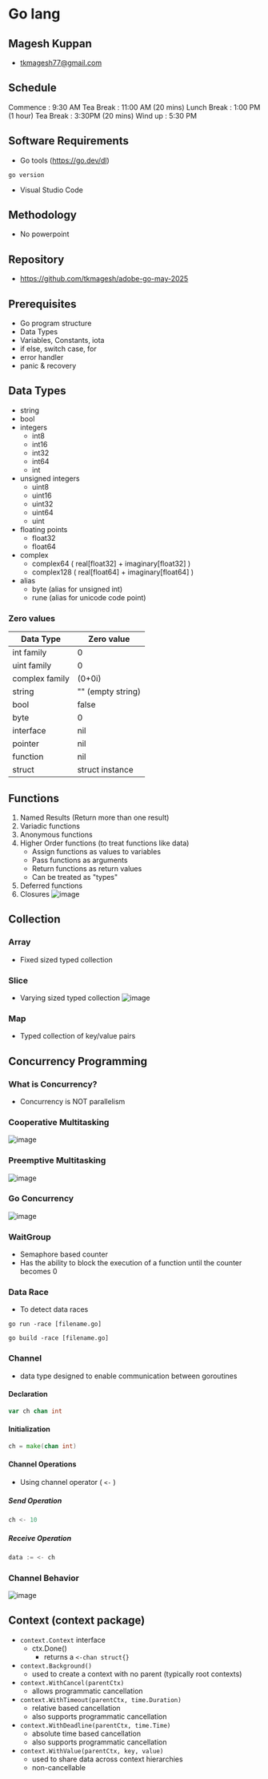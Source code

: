 # Go lang

## Magesh Kuppan
- tkmagesh77@gmail.com

## Schedule
Commence    : 9:30 AM 
Tea Break   : 11:00 AM (20 mins)
Lunch Break : 1:00 PM (1 hour)
Tea Break   : 3:30PM (20 mins)
Wind up     : 5:30 PM

## Software Requirements
- Go tools (https://go.dev/dl)
```shell
go version
```
- Visual Studio Code

## Methodology
- No powerpoint

## Repository
- https://github.com/tkmagesh/adobe-go-may-2025

## Prerequisites
- Go program structure
- Data Types
- Variables, Constants, iota
- if else, switch case, for
- error handler
- panic & recovery

## Data Types
- string
- bool
- integers
    - int8
    - int16
    - int32
    - int64
    - int
- unsigned integers
    - uint8
    - uint16
    - uint32
    - uint64
    - uint
- floating points
    - float32
    - float64
- complex
    - complex64 ( real[float32] + imaginary[float32] )
    - complex128 ( real[float64] + imaginary[float64] )
- alias
    - byte (alias for unsigned int)
    - rune (alias for unicode code point)

### Zero values
| Data Type | Zero value |
------------ | ------------- |
|int family     | 0 |
|uint family    | 0 |
|complex family | (0+0i) |
|string         | "" (empty string) |
|bool           | false |
|byte           | 0 |
|interface      | nil |
|pointer        | nil |
|function       | nil |
|struct         | struct instance |

## Functions
1. Named Results (Return more than one result)
2. Variadic functions
3. Anonymous functions
4. Higher Order functions (to treat functions like data)
    - Assign functions as values to variables
    - Pass functions as arguments
    - Return functions as return values
    - Can be treated as "types"
5. Deferred functions
6. Closures
![image](./images/closures.png)

## Collection
### Array
- Fixed sized typed collection
### Slice
- Varying sized typed collection
![image](./images/slices.png)
### Map
- Typed collection of key/value pairs


## Concurrency Programming

### What is Concurrency?
- Concurrency is NOT parallelism

### Cooperative Multitasking
![image](./images/cooperative-multitasking.png)

### Preemptive Multitasking
![image](./images/preemptive-multitasking.png)

### Go Concurrency
![image](./images/go-concurrency.png)

### WaitGroup
- Semaphore based counter
- Has the ability to block the execution of a function until the counter becomes 0

### Data Race
- To detect data races
```shell
go run -race [filename.go]
```
```shell
go build -race [filename.go]
```

### Channel
- data type designed to enable communication between goroutines
#### Declaration
```go
var ch chan int
```
#### Initialization
```go
ch = make(chan int)
```
#### Channel Operations
- Using channel operator ( `<-` )
##### Send Operation
```go
ch <- 10
```
##### Receive Operation
```go
data := <- ch
```
### Channel Behavior
![image](./images/channel-behaviors.png)


## Context (context package)
- `context.Context` interface
    - ctx.Done()
        - returns a `<-chan struct{}`
- `context.Background()`
    - used to create a context with no parent (typically root contexts)
- `context.WithCancel(parentCtx)`
    - allows programmatic cancellation
- `context.WithTimeout(parentCtx, time.Duration)`
    - relative based cancellation
    - also supports programmatic cancellation
- `context.WithDeadline(parentCtx, time.Time)`
    - absolute time based cancellation
    - also supports programmatic cancellation
- `context.WithValue(parentCtx, key, value)`
    - used to share data across context hierarchies
    - non-cancellable

